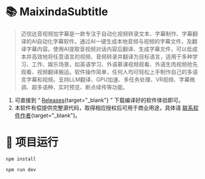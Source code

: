 # 📚 MaixindaSubtitle
> 迈信达音视频加字幕是一款专注于自动化视频转录文本、字幕制作、字幕翻译的AI自动化字幕软件。通过AI一键生成本地音频与视频的字幕文件，及翻译字幕内容。使用AI提取音视频对话内容后翻译、生成字幕文件，可以低成本并高效地将任意语言的视频、音频转录并翻译为目标语言，适用于多种学习、工作、娱乐场景，如英语学习、外语慕课视频观看、外语生肉视频抢先观看、视频翻译搬运。软件操作简单，任何人均可轻松上手制作自己的多语言字幕和视频。支持LLM翻译、GPU加速、多任务处理、VR视频、字幕微调、超多语种、实时预览、断点续传等功能。


1. 可直接到 “ [Releases](https://github.com/maixinda/MaixindaSubtitle/releases){target="_blank"} ” 下载编译好的软件体验即可。
2. 本软件有偿提供完整源代码，取得相应授权后可用于商业用途，具体请 [联系软件作者](https://www.maixinda.com/contact.html){target="_blank"}。


# 🚀 项目运行
```
npm install

npm run dev
```
